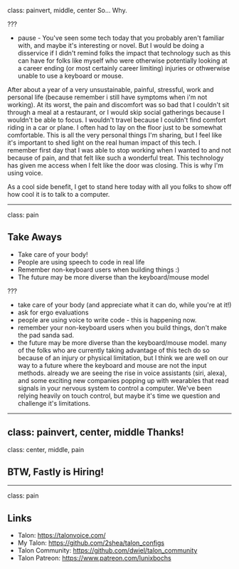 class: painvert, middle, center
So... Why.

???
- pause - 
You've seen some tech today that you probably aren't familiar with, and maybe it's interesting or novel. But I would be doing a disservice if I didn't remind folks the impact that technology such as this can have for folks like myself who were otherwise potentially looking at a career ending (or most certainly career limiting) injuries or othwerwise unable to use a keyboard or mouse.

After about a year of a very unsustainable, painful, stressful, work and personal life (because remember i still have symptoms when i'm not working). At its worst, the pain and discomfort was so bad that I couldn't sit through a meal at a restaurant, or I would skip social gatherings because I wouldn't be able to focus. I wouldn't travel because I couldn't find comfort riding in a car or plane. I often had to lay on the floor just to be somewhat comfortable. This is all the very personal things I'm sharing, but I feel like it's important to shed light on the real human impact of this tech. I remember first day that I was able to stop working when I wanted to and not because of pain, and that felt like such a wonderful treat. This technology has given me access when I felt like the door was closing. This is why I'm using voice.

As a cool side benefit, I get to stand here today with all you folks to show off how cool it is to talk to a computer. 

---
class: pain
## Take Aways
* Take care of your body!
* People are using speech to code in real life
* Remember non-keyboard users when building things :)
* The future may be more diverse than the keyboard/mouse model

???
- take care of your body (and appreciate what it can do, while you're at it!)
- ask for ergo evaluations
- people are using voice to write code - this is happening now.
- remember your non-keyboard users when you build things, don't make the pad sanda sad.
- the future may be more diverse than the keyboard/mouse model. many of the folks who are currently taking advantage of this tech do so because of an injury or physical limitation, but I think we are well on our way to a future where the keyboard and mouse are not the input methods. already we are seeing the rise in voice assistants (siri, alexa), and some exciting new companies popping up with wearables that read signals in your nervous system to control a computer. We've been relying heavily on touch control, but maybe it's time we question and challenge it's limitations.

---
class: painvert, center, middle
Thanks!
---
class: center, middle, pain
## BTW, Fastly is Hiring!
---
class: pain
## Links
* Talon: https://talonvoice.com/
* My Talon: https://github.com/2shea/talon_configs
* Talon Community: https://github.com/dwiel/talon_community
* Talon Patreon: https://www.patreon.com/lunixbochs

